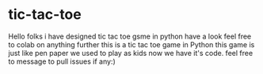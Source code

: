 # tic-tac-toe
Hello folks i have designed tic tac toe gsme in python have a look feel free to colab on anything further
this is a tic tac toe game in Python this game is just like pen paper we used to play as kids
now we have it's code. 
feel free to message to pull issues if any:)
